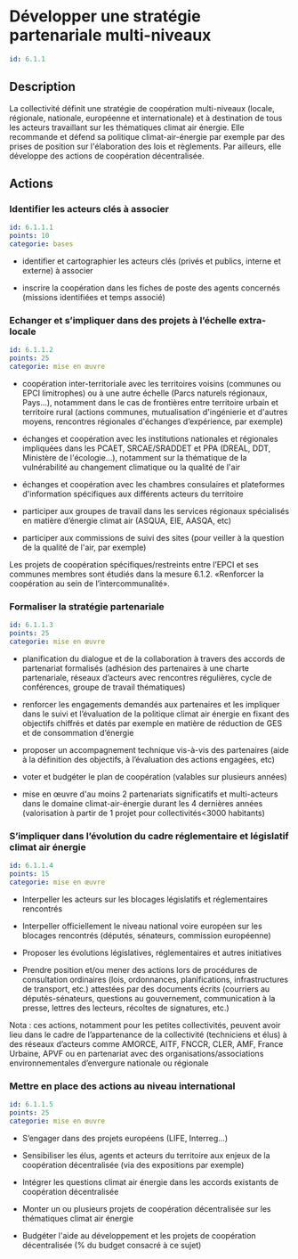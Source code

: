 # Développer une stratégie partenariale multi-niveaux
```yaml
id: 6.1.1
```
## Description
La collectivité définit une stratégie de coopération multi-niveaux (locale, régionale, nationale, européenne et internationale) et à destination de tous les acteurs travaillant sur les thématiques climat air énergie. Elle recommande et défend sa politique climat-air-énergie par exemple par des prises de position sur l'élaboration des lois et règlements. Par ailleurs, elle développe des actions de coopération décentralisée.



## Actions
### Identifier les acteurs clés à associer
```yaml
id: 6.1.1.1
points: 10
categorie: bases
```
- identifier et cartographier les acteurs clés (privés et publics, interne et externe) à associer 

- inscrire la coopération dans les fiches de poste des agents concernés (missions identifiées et temps associé)






### Echanger et s’impliquer dans des projets à l’échelle extra-locale
```yaml
id: 6.1.1.2
points: 25
categorie: mise en œuvre
```
- coopération inter-territoriale avec les territoires voisins (communes ou EPCI limitrophes) ou à une autre échelle (Parcs naturels régionaux, Pays…), notamment dans le cas de frontières entre territoire urbain et territoire rural (actions communes, mutualisation d'ingénierie et d'autres moyens, rencontres régionales d'échanges d’expérience, par exemple)

- échanges et coopération avec les institutions nationales et régionales impliquées dans les PCAET, SRCAE/SRADDET et PPA (DREAL, DDT, Ministère de l'écologie...), notamment sur la thématique de la vulnérabilité au changement climatique ou la qualité de l'air

- échanges et coopération avec les chambres consulaires et plateformes d'information spécifiques aux différents acteurs du territoire

- participer aux groupes de travail dans les services régionaux spécialisés en matière d’énergie climat air (ASQUA, EIE, AASQA, etc)

- participer aux commissions de suivi des sites (pour veiller à la question de la qualité de l'air, par exemple)

Les projets de coopération spécifiques/restreints entre l’EPCI et ses communes membres sont étudiés dans la mesure 6.1.2. «Renforcer la coopération au sein de l’intercommunalité».




### Formaliser la stratégie partenariale
```yaml
id: 6.1.1.3
points: 25
categorie: mise en œuvre
```
- planification du dialogue et de la collaboration à travers des accords de partenariat formalisés (adhésion des partenaires à une charte partenariale, réseaux d’acteurs avec rencontres régulières, cycle de conférences, groupe de travail thématiques) 

- renforcer les engagements demandés aux partenaires et les impliquer dans le suivi et l’évaluation de la politique climat air énergie en fixant des objectifs chiffrés et datés par exemple en matière de réduction de GES et de consommation d’énergie

- proposer un accompagnement technique vis-à-vis des partenaires (aide à la définition des objectifs, à l’évaluation des actions engagées, etc)

- voter et budgéter le plan de coopération (valables sur plusieurs années)

- mise en œuvre d'au moins 2 partenariats significatifs et multi-acteurs dans le domaine climat-air-énergie durant les 4 dernières années (valorisation à partir de 1 projet pour collectivités<3000 habitants) 




### S’impliquer dans l’évolution du cadre réglementaire et législatif climat air énergie
```yaml
id: 6.1.1.4
points: 15
categorie: mise en œuvre
```
- Interpeller les acteurs sur les blocages législatifs et réglementaires rencontrés

- Interpeller officiellement le niveau national voire européen sur les blocages rencontrés (députés, sénateurs, commission européenne)

- Proposer les évolutions législatives, réglementaires et autres initiatives 

- Prendre position et/ou mener des actions lors de procédures de consultation ordinaires (lois, ordonnances, planifications, infrastructures de transport, etc.) attestées par des documents écrits (courriers au députés-sénateurs, questions au gouvernement, communication à la presse, lettres des lecteurs, récoltes de signatures, etc.) 

Nota : ces actions, notamment pour les petites collectivités, peuvent avoir lieu dans le cadre de l’appartenance de la collectivité (techniciens et élus) à des réseaux d’acteurs comme AMORCE, AITF, FNCCR, CLER, AMF, France Urbaine, APVF ou en partenariat avec des organisations/associations environnementales d’envergure nationale ou régionale




### Mettre en place des actions au niveau international
```yaml
id: 6.1.1.5
points: 25
categorie: mise en œuvre
```
- S’engager dans des projets européens (LIFE, Interreg…)

- Sensibiliser les élus, agents et acteurs du territoire aux enjeux de la coopération décentralisée (via des expositions par exemple) 

- Intégrer les questions climat air énergie dans les accords existants de coopération décentralisée

- Monter un ou plusieurs projets de coopération décentralisée sur les thématiques climat air énergie

- Budgéter l'aide au développement et les projets de coopération décentralisée (% du budget consacré à ce sujet)






